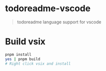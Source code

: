 # todoreadme-vscode

> todoreadme language support for vscode 

# Build vsix
```bash
pnpm install
yes | pnpm build
# Right click vsix and install
```
